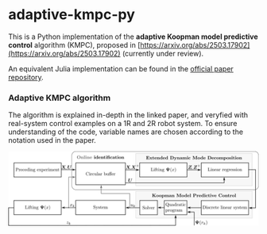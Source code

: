 # adaptive-kmpc-py
This is a Python implementation of the **adaptive Koopman model predictive control** algorithm (KMPC), proposed in [https://arxiv.org/abs/2503.17902](https://arxiv.org/abs/2503.17902) (currently under review).  

An equivalent Julia implementation can be found in the [official paper repository](https://github.com/adrianodelr/adaptive-koopman-mpc).


### Adaptive KMPC algorithm
The algorithm is explained in-depth in the linked paper, and veryfied with real-system control examples on a 1R and 2R robot system. To ensure understanding of the code, variable names are chosen according to the notation used in the paper.  

<img src="docs/adaptive_KMPC_scheme.png" alt="adaptive_KMPC_scheme" width="1000"/>



